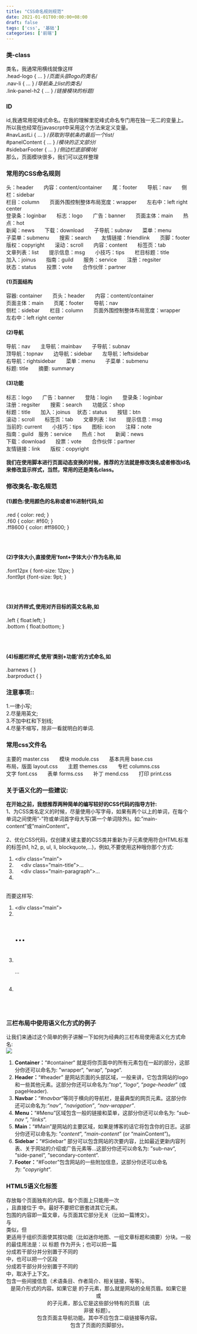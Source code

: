 ```yaml
---
title: "CSS命名规则规范"
date: 2021-01-01T00:00:00+08:00
draft: false
tags: ['css', '基础']
categories: ['前端']
---
```

### 类-class
类名，我通常用横线就像这样<br />.head-logo { … } /*页面头部logo的类名*/<br />.nav-li { … } /*导航条上list的类名*/<br />.link-panel-h2 { … } /*链接模块的标题*/


### ID
id,我通常用驼峰式命名。在我的理解里驼峰式命名专门用在独一无二的变量上。所以我也经常在javascrpt中采用这个方法来定义变量。<br />#navLastLi { … } /*获取到导航条的最后一个list*/<br />#panelContent { … } /*模块的正文部分*/<br />#sidebarFooter { … } /*侧边栏底部模块*/<br />那么，页面模块很多，我们可以这样整理


### 常用的CSS命名规则
头：header　　内容：content/container　　尾：footer　　导航：nav　　侧栏：sidebar<br />栏目：column　　页面外围控制整体布局宽度：wrapper　　左右中：left right center<br />登录条：loginbar　　标志：logo　　广告：banner　　页面主体：main　　热点：hot<br />新闻：news　　下载：download　　子导航：subnav　　菜单：menu<br />子菜单：submenu　　搜索：search　　友情链接：friendlink　　页脚：footer<br />版权：copyright　　滚动：scroll　　内容：content　　标签页：tab<br />文章列表：list　　提示信息：msg　　小技巧：tips　　栏目标题：title<br />加入：joinus　　指南：guild　　服务：service　　注册：regsiter<br />状态：status　　投票：vote　　合作伙伴：partner


#### (1)页面结构
容器: container　　页头：header　　内容：content/container<br />页面主体：main　　页尾：footer　　导航：nav<br />侧栏：sidebar　　栏目：column　　页面外围控制整体布局宽度：wrapper<br />左右中：left right center


#### (2)导航
导航：nav　　主导航：mainbav　　子导航：subnav<br />顶导航：topnav　　边导航：sidebar　　左导航：leftsidebar<br />右导航：rightsidebar　　菜单：menu　　子菜单：submenu<br />标题: title　　摘要: summary


#### (3)功能
标志：logo　　广告：banner　　登陆：login　　登录条：loginbar<br />注册：regsiter　　搜索：search　　功能区：shop<br />标题：title　　加入：joinus 　状态：status　　按钮：btn<br />滚动：scroll　　标签页：tab　　文章列表：list　　提示信息：msg<br />当前的: current　　小技巧：tips　　图标: icon　　注释：note<br />指南：guild　服务：service　　热点：hot　　新闻：news<br />下载：download　　投票：vote　　合作伙伴：partner<br />友情链接：link　　版权：copyright<br /> <br />**我们在使用脚本进行页面动态变换的时候，推荐的方法就是修改类名或者修改id名来修改显示样式，当然，常用的还是类名class。**


### 修改类名-取名规范

#### (1)颜色:使用颜色的名称或者16进制代码,如
.red { color: red; }<br />.f60 { color: #f60; }<br />.ff8600 { color: #ff8600; }

###  

#### (2)字体大小,直接使用’font+字体大小’作为名称,如
.font12px { font-size: 12px; }<br />.font9pt {font-size: 9pt; }

###  

#### (3)对齐样式,使用对齐目标的英文名称,如
.left { float:left; }<br />.bottom { float:bottom; }

###  

#### (4)标题栏样式,使用’类别+功能’的方式命名,如
.barnews { }<br />.barproduct { }


### 注意事项::
1.一律小写;<br />2.尽量用英文;<br />3.不加中杠和下划线;<br />4.尽量不缩写，除非一看就明白的单词.


### 常用css文件名
主要的 master.css　　模块 module.css　　基本共用 base.css<br />布局，版面 layout.css　　主题 themes.css　　专栏 columns.css<br />文字 font.css　　表单 forms.css　　补丁 mend.css　　打印 print.css


### 关于语义化的一些建议:
**在开始之前，我想推荐两种简单的编写较好的CSS代码的指导方针:**<br />1、为CSS类名定义的时候，尽量使用小写字母，如果有两个以上的单词，在每个单词之间使用”-”符或单词首字母大写(第一个单词除外)。如:”main-content”或”mainContent”。 <br /> <br />2、优化CSS代码，仅创建关键主要的CSS类并重新为子元素使用符合HTML标准的标签(h1, h2, p, ul, li, blockquote,…)，例如,不要使用这种哦你那个方式:

1. <div class=”main”> 
1.     <div class=”main-title”>…</div> 
1.     <div class=”main-paragraph”>…</div> 
1. </div> 

 <br />而要这样写:

1. <div class=“main”> 
1.     <h1>…</h1> 
1.     <p>…</p> 
1. </div> 

 <br /> 

### 三栏布局中使用语义化方式的例子
让我们来通过这个简单的例子讲解一下如何为经典的三栏布局使用语义化方式命名:<br />![](https://cdn.nlark.com/yuque/0/2020/png/714353/1596593668159-7836974e-fd29-4122-a04d-3d80a1ee05e0.png#align=left&display=inline&height=226&margin=%5Bobject%20Object%5D&originHeight=226&originWidth=275&size=0&status=done&style=none&width=275)

1. **Container：**“#container“ 就是将你页面中的所有元素包在一起的部分，这部分你还可以命名为: ”wrapper“, “wrap“, “page“.
1. **Header：**“#header” 是网站页面的头部区域，一般来讲，它包含网站的logo和一些其他元素。这部分你还可以命名为:”_top_“, “_logo_“, “_page-header_” (或 pageHeader). <br />
1. **Navbar：**“_#navbar_“等同于横向的导航栏，是最典型的网页元素。这部分你还可以命名为:_“nav”_, _“navigation”_, _“nav-wrapper”_. <br />
1. **Menu：**“#Menu”区域包含一般的链接和菜单，这部分你还可以命名为: ”_sub-nav_ ”, “_links_“. <br />
1. **Main：**“#Main”是网站的主要区域，如果是博客的话它将包含你的日志。这部分你还可以命名为: ”_content_“, “_main-content_” (or “mainContent”)。 <br />
1. **Sidebar：**“#Sidebar” 部分可以包含网站的次要内容，比如最近更新内容列表、关于网站的介绍或广告元素等…这部分你还可以命名为: ”sub-nav“, “side-panel“, “secondary-content“. <br />
1. **Footer：**“#Footer”包含网站的一些附加信息，这部分你还可以命名为: ”_copyright_“.

### HTML5语义化标签
<main> 存放每个页面独有的内容。每个页面上只能用一次 <main>，且直接位于 <body> 中。最好不要把它嵌套进其它元素。<br /><article> 包围的内容即一篇文章，与页面其它部分无关（比如一篇博文）。<br /><section> 与 <article> 类似，但 <section> 更适用于组织页面使其按功能（比如迷你地图、一组文章标题和摘要）分块。一般的最佳用法是：以 标题 作为开头；也可以把一篇 <article> 分成若干部分并分别置于不同的 <section> 中，也可以把一个区段 <section> 分成若干部分并分别置于不同的 <article> 中，取决于上下文。<br /><aside> 包含一些间接信息（术语条目、作者简介、相关链接，等等）。<br /><header> 是简介形式的内容。如果它是 <body> 的子元素，那么就是网站的全局页眉。如果它是 <article> 或<section> 的子元素，那么它是这些部分特有的页眉（此 <header> 非彼 标题）。<br /><nav> 包含页面主导航功能。其中不应包含二级链接等内容。<br /><footer> 包含了页面的页脚部分。
